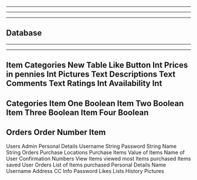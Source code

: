 ----------------------
----------------------
----------------------
Database
----------------------
----------------------
----------------------
Item
    Categories          New Table
    Like Button         Int
    Prices in pennies   Int
    Pictures            Text
    Descriptions        Text
    Comments            Text
    Ratings             Int
    Availability        Int
----------------------
Categories
    Item One            Boolean
    Item Two            Boolean
    Item Three          Boolean
    Item Four           Boolean
----------------------
Orders
    Order Number
    Item
----------------------
Users
    Admin
        Personal Details
            Username    String
            Password    String
            Name        String
        Orders
            Purchase Locations
            Purchase Items
            Value of Items
            Name of User
            Confirmation Numbers
        View
            Items viewed most
            Items purchased
            Items saved
    User
        Orders
            List of Items purchased
        Personal Details
            Name
            Username
            Address
            CC Info
            Password
        Likes
        Lists
        History
Pictures